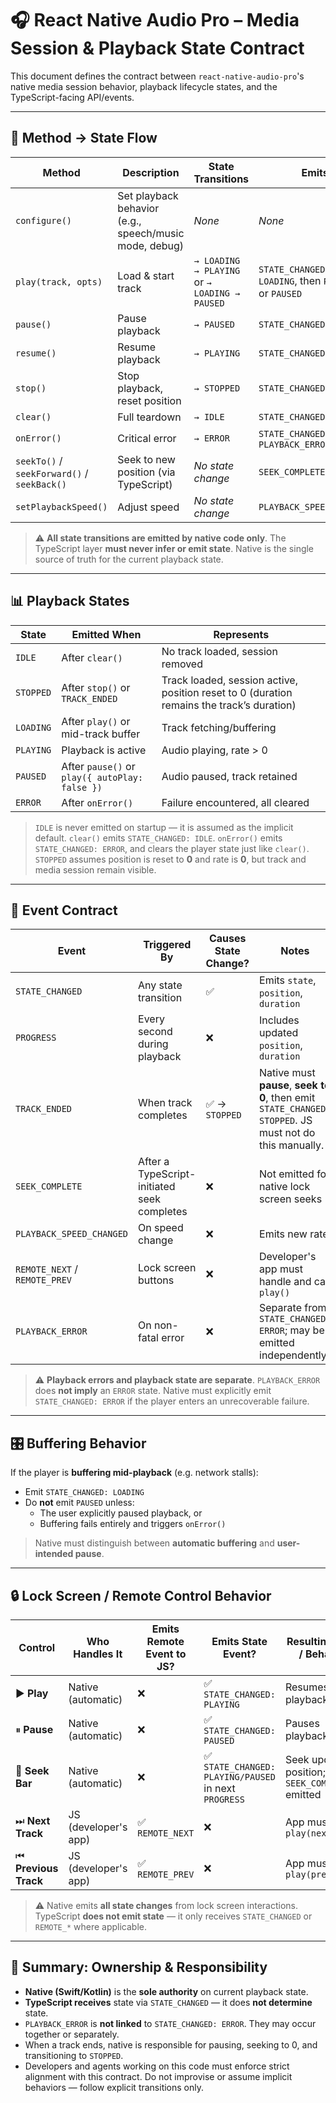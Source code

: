 # 🎧 React Native Audio Pro – Media Session & Playback State Contract

This document defines the contract between `react-native-audio-pro`'s native media session behavior, playback lifecycle states, and the TypeScript-facing API/events.

---

## 🧩 Method → State Flow

| Method | Description | State Transitions | Emits |
|--------|-------------|-------------------|--------|
| `configure()` | Set playback behavior (e.g., speech/music mode, debug) | _None_ | _None_ |
| `play(track, opts)` | Load & start track | `→ LOADING → PLAYING` or `→ LOADING → PAUSED` | `STATE_CHANGED: LOADING`, then `PLAYING` or `PAUSED` |
| `pause()` | Pause playback | `→ PAUSED` | `STATE_CHANGED: PAUSED` |
| `resume()` | Resume playback | `→ PLAYING` | `STATE_CHANGED: PLAYING` |
| `stop()` | Stop playback, reset position | `→ STOPPED` | `STATE_CHANGED: STOPPED` |
| `clear()` | Full teardown | `→ IDLE` | `STATE_CHANGED: IDLE` |
| `onError()` | Critical error | `→ ERROR` | `STATE_CHANGED: ERROR`, `PLAYBACK_ERROR` |
| `seekTo()` / `seekForward()` / `seekBack()` | Seek to new position (via TypeScript) | _No state change_ | `SEEK_COMPLETE` |
| `setPlaybackSpeed()` | Adjust speed | _No state change_ | `PLAYBACK_SPEED_CHANGED` |

> ⚠️ **All state transitions are emitted by native code only**. The TypeScript layer **must never infer or emit state**.
> Native is the single source of truth for the current playback state.

---

## 📊 Playback States

| State | Emitted When | Represents                                                                                |
|-------|--------------|-------------------------------------------------------------------------------------------|
| `IDLE` | After `clear()` | No track loaded, session removed                                                          |
| `STOPPED` | After `stop()` or `TRACK_ENDED` | Track loaded, session active, position reset to 0 (duration remains the track’s duration) |
| `LOADING` | After `play()` or mid-track buffer | Track fetching/buffering                                                                  |
| `PLAYING` | Playback is active | Audio playing, rate > 0                                                                   |
| `PAUSED` | After `pause()` or `play({ autoPlay: false })` | Audio paused, track retained                                                              |
| `ERROR` | After `onError()` | Failure encountered, all cleared                                                          |

> `IDLE` is never emitted on startup — it is assumed as the implicit default.
> `clear()` emits `STATE_CHANGED: IDLE`.
> `onError()` emits `STATE_CHANGED: ERROR`, and clears the player state just like `clear()`.
> `STOPPED` assumes position is reset to **0** and rate is **0**, but track and media session remain visible.

---

## 📡 Event Contract

| Event | Triggered By | Causes State Change? | Notes |
|-------|--------------|-----------------------|-------|
| `STATE_CHANGED` | Any state transition | ✅ | Emits `state`, `position`, `duration` |
| `PROGRESS` | Every second during playback | ❌ | Includes updated `position`, `duration` |
| `TRACK_ENDED` | When track completes | ✅ → `STOPPED` | Native must **pause**, **seek to 0**, then emit `STATE_CHANGED: STOPPED`. JS must not do this manually. |
| `SEEK_COMPLETE` | After a TypeScript-initiated seek completes | ❌ | Not emitted for native lock screen seeks |
| `PLAYBACK_SPEED_CHANGED` | On speed change | ❌ | Emits new rate |
| `REMOTE_NEXT` / `REMOTE_PREV` | Lock screen buttons | ❌ | Developer's app must handle and call `play()` |
| `PLAYBACK_ERROR` | On non-fatal error | ❌ | Separate from `STATE_CHANGED: ERROR`; may be emitted independently |

> ⚠️ **Playback errors and playback state are separate**.
> `PLAYBACK_ERROR` does **not imply** an `ERROR` state.
> Native must explicitly emit `STATE_CHANGED: ERROR` if the player enters an unrecoverable failure.

---

## 🎛 Buffering Behavior

If the player is **buffering mid-playback** (e.g. network stalls):
- Emit `STATE_CHANGED: LOADING`
- Do **not** emit `PAUSED` unless:
  - The user explicitly paused playback, or
  - Buffering fails entirely and triggers `onError()`

> Native must distinguish between **automatic buffering** and **user-intended pause**.

---

## 🔒 Lock Screen / Remote Control Behavior

| Control | Who Handles It | Emits Remote Event to JS? | Emits State Event? | Resulting State / Behavior |
|---------|----------------|----------------------------|--------------------|-----------------------------|
| ▶️ **Play** | Native (automatic) | ❌ | ✅ `STATE_CHANGED: PLAYING` | Resumes playback |
| ⏸ **Pause** | Native (automatic) | ❌ | ✅ `STATE_CHANGED: PAUSED` | Pauses playback |
| 📍 **Seek Bar** | Native (automatic) | ❌ | ✅ `STATE_CHANGED: PLAYING/PAUSED` in next `PROGRESS` | Seek updates position; no `SEEK_COMPLETE` emitted |
| ⏭ **Next Track** | JS (developer's app) | ✅ `REMOTE_NEXT` | ❌ | App must call `play(nextTrack)` |
| ⏮ **Previous Track** | JS (developer's app) | ✅ `REMOTE_PREV` | ❌ | App must call `play(prevTrack)` |

> ⚠️ Native emits **all state changes** from lock screen interactions.
> TypeScript **does not emit state** — it only receives `STATE_CHANGED` or `REMOTE_*` where applicable.

---

## 🔐 Summary: Ownership & Responsibility

- **Native (Swift/Kotlin)** is the **sole authority** on current playback state.
- **TypeScript receives** state via `STATE_CHANGED` — it does **not determine** state.
- `PLAYBACK_ERROR` is **not linked** to `STATE_CHANGED: ERROR`. They may occur together or separately.
- When a track ends, native is responsible for pausing, seeking to 0, and transitioning to `STOPPED`.
- Developers and agents working on this code must enforce strict alignment with this contract. Do not improvise or assume implicit behaviors — follow explicit transitions only.
